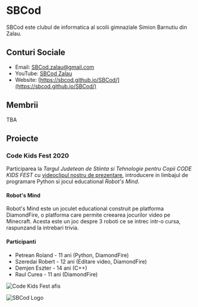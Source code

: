 # SBCod
SBCod este clubul de informatica al scolii gimnaziale Simion Barnutiu din Zalau.

## Conturi Sociale
- Email: [SBCod.zalau@gmail.com](https://mail.google.com/)
- YouTube: [SBCod Zalau](https://www.youtube.com/channel/UCEU6mIzOVlCUVx2vVRKi8mg)
- Website: [https://sbcod.github.io/SBCod/](https://sbcod.github.io/SBCod/)

## Membrii
TBA

## Proiecte
### Code Kids Fest 2020
Participarea la _Targul Judetean de Stiinta si Tehnologie pentru Copii CODE KIDS FEST_ cu [videoclipul nostru de prezentare](https://www.youtube.com/channel/UCEU6mIzOVlCUVx2vVRKi8mg), introducere in limbajul de programare Python si jocul educational _Robot's Mind_.
#### Robot's Mind
Robot's Mind este un joculet educational construit pe platforma DiamondFire, o platforma care permite creearea jocurilor video pe Minecraft. Acesta este un joc despre 3 roboti ce se intrec intr-o cursa, raspunzand la intrebari trivia.
#### Participanti
- Petrean Roland - 11 ani (Python, DiamondFire)
- Szeredai Robert - 12 ani (Editare video, DiamondFire)
- Demjen Eszter - 14 ani (C++)
- Raul Curea - 11 ani (DiamondFire)

![Code Kids Fest afis](https://i.ibb.co/M6x7tCn/Afi-CODE-KIDS-FEST-2020-Salaj.jpg)

![SBCod Logo](https://i.ibb.co/NtB11Fj/image.png)
